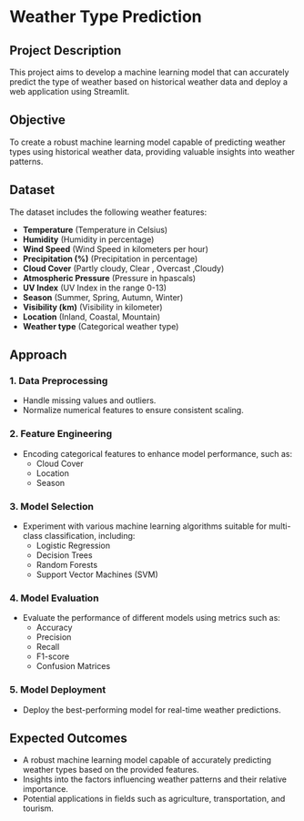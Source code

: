 
# **Weather Type Prediction**

## **Project Description**

This project aims to develop a machine learning model that can accurately predict the type of weather based on historical weather data and deploy a web application using Streamlit.

## **Objective**

To create a robust machine learning model capable of predicting weather types using historical weather data, providing valuable insights into weather patterns.

## **Dataset**

The dataset includes the following weather features:

- **Temperature** (Temperature in Celsius)
- **Humidity** (Humidity in percentage)
- **Wind Speed** (Wind Speed in kilometers per hour)
- **Precipitation (%)** (Precipitation in percentage)
- **Cloud Cover** (Partly cloudy, Clear , Overcast ,Cloudy)
- **Atmospheric Pressure** (Pressure in hpascals)
- **UV Index** (UV Index in the range 0-13)
- **Season** (Summer, Spring, Autumn, Winter)
- **Visibility (km)** (Visibility in kilometer)
- **Location** (Inland, Coastal, Mountain)
- **Weather type** (Categorical weather type)

## **Approach**

### **1. Data Preprocessing**
- Handle missing values and outliers.
- Normalize numerical features to ensure consistent scaling.

### **2. Feature Engineering**
- Encoding categorical features to enhance model performance, such as:
  - Cloud Cover
  - Location
  - Season

### **3. Model Selection**
- Experiment with various machine learning algorithms suitable for multi-class classification, including:
  - Logistic Regression
  - Decision Trees
  - Random Forests
  - Support Vector Machines (SVM)

### **4. Model Evaluation**
- Evaluate the performance of different models using metrics such as:
  - Accuracy
  - Precision
  - Recall
  - F1-score
  - Confusion Matrices

### **5. Model Deployment**
- Deploy the best-performing model for real-time weather predictions.

## **Expected Outcomes**

- A robust machine learning model capable of accurately predicting weather types based on the provided features.
- Insights into the factors influencing weather patterns and their relative importance.
- Potential applications in fields such as agriculture, transportation, and tourism.
